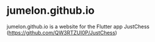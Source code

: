 # jumelon.github.io

jumelon.github.io is a website for the Flutter app JustChess (https://github.com/QW3RTZUI0P/JustChess)
